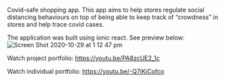 Covid-safe shopping app. This app aims to help stores regulate social distancing behaviours on top of being able to keep track of “crowdness” in stores and help trace covid cases. 

The application was built using ionic react. See preview below:
![Screen Shot 2020-10-29 at 1 12 47 pm](https://user-images.githubusercontent.com/50122869/129180742-7c066b9c-a043-4c4a-84db-75678ac1363e.png)


Watch project portfolio: https://youtu.be/PA8zcUE2_1c

Watch individual portfolio:  https://youtu.be/-Q7iKiCofco
